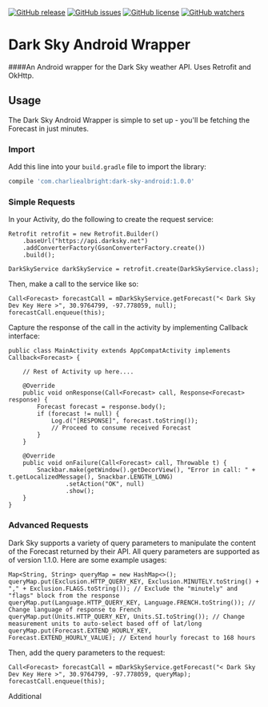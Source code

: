 [![GitHub release](https://img.shields.io/github/release/charliealbright/darkskyandroid.svg?maxAge=2592000)](https://github.com/charliealbright/DarkSkyAndroid/releases)
[![GitHub issues](https://img.shields.io/github/issues/charliealbright/darkskyandroid.svg)](https://github.com/charliealbright/CircleProgressBar/issues)
[![GitHub license](https://img.shields.io/badge/license-Apache%202.0-lightgrey.svg)](https://raw.githubusercontent.com/charliealbright/DarkSkyAndroid/master/LICENSE)
[![GitHub watchers](https://img.shields.io/github/watchers/charliealbright/darkskyandroid.svg?style=social&label=Watch&maxAge=2592000)]()

# Dark Sky Android Wrapper
####An Android wrapper for the Dark Sky weather API. Uses Retrofit and OkHttp.

## Usage
The Dark Sky Android Wrapper is simple to set up - you'll be fetching the Forecast in just minutes.

### Import
Add this line into your `build.gradle` file to import the library:

```gradle
compile 'com.charliealbright:dark-sky-android:1.0.0'
```

### Simple Requests
In your Activity, do the following to create the request service:

```android
Retrofit retrofit = new Retrofit.Builder()
	.baseUrl("https://api.darksky.net")
	.addConverterFactory(GsonConverterFactory.create())
	.build();
	
DarkSkyService darkSkyService = retrofit.create(DarkSkyService.class);
```

Then, make a call to the service like so:

```android
Call<Forecast> forecastCall = mDarkSkyService.getForecast("< Dark Sky Dev Key Here >", 30.9764799, -97.778059, null);
forecastCall.enqueue(this);
```
Capture the response of the call in the activity by implementing Callback interface:

```android
public class MainActivity extends AppCompatActivity implements Callback<Forecast> {

	// Rest of Activity up here....

	@Override
    public void onResponse(Call<Forecast> call, Response<Forecast> response) {
        Forecast forecast = response.body();
        if (forecast != null) {
            Log.d("[RESPONSE]", forecast.toString());
            // Proceed to consume received Forecast
        }
    }

    @Override
    public void onFailure(Call<Forecast> call, Throwable t) {
        Snackbar.make(getWindow().getDecorView(), "Error in call: " + t.getLocalizedMessage(), Snackbar.LENGTH_LONG)
                .setAction("OK", null)
                .show();
    }
}
```

### Advanced Requests
Dark Sky supports a variety of query parameters to manipulate the content of the Forecast returned by their API. All query parameters are supported as of version 1.1.0. Here are some example usages:

```android
Map<String, String> queryMap = new HashMap<>();
queryMap.put(Exclusion.HTTP_QUERY_KEY, Exclusion.MINUTELY.toString() + "," + Exclusion.FLAGS.toString()); // Exclude the "minutely" and "flags" block from the response
queryMap.put(Language.HTTP_QUERY_KEY, Language.FRENCH.toString()); // Change language of response to French
queryMap.put(Units.HTTP_QUERY_KEY, Units.SI.toString()); // Change measurement units to auto-select based off of lat/long
queryMap.put(Forecast.EXTEND_HOURLY_KEY, Forecast.EXTEND_HOURLY_VALUE); // Extend hourly forecast to 168 hours
```

Then, add the query parameters to the request:

```android
Call<Forecast> forecastCall = mDarkSkyService.getForecast("< Dark Sky Dev Key Here >", 30.9764799, -97.778059, queryMap);
forecastCall.enqueue(this);
```

Additional 